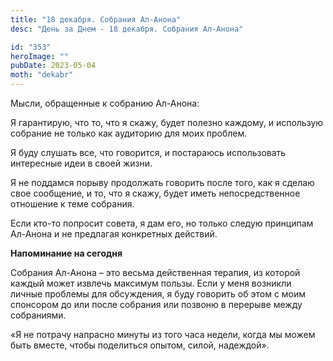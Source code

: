 ```yaml
---
title: "18 декабря. Собрания Ал-Анона"
desc: "День за Днем - 18 декабря. Собрания Ал-Анона"

id: "353"
heroImage: ""
pubDate: 2023-05-04
moth: "dekabr"
---
```


Мысли, обращенные к собранию Ал-Анона:

Я гарантирую, что то, что я скажу, будет полезно каждому, и использую собрание
не только как аудиторию для моих проблем.

Я буду слушать все, что говорится, и постараюсь использовать интересные идеи в
своей жизни.

Я не поддамся порыву продолжать говорить после того, как я сделаю свое
сообщение, и то, что я скажу, будет иметь непосредственное отношение к теме
собрания.

Если кто-то попросит совета, я дам его, но только следую принципам Ал-Анона и
не предлагая конкретных действий.

**Напоминание на сегодня**

Собрания Ал-Анона – это весьма действенная терапия, из которой каждый может
извлечь максимум пользы. Если у меня возникли личные проблемы для обсуждения,
я буду говорить об этом с моим спонсором до или после собрания или позвоню в
перерыве между собраниями.

«Я не потрачу напрасно минуты из того часа недели, когда мы можем быть вместе,
чтобы поделиться опытом, силой, надеждой».

